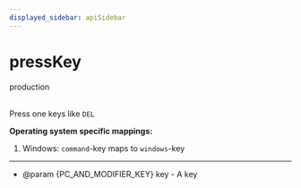 ```yaml
---
displayed_sidebar: apiSidebar
---
```

# pressKey
<span class="theme-doc-version-badge badge badge--success">production</span><br/><br/>

Press one keys like `DEL`

**Operating system specific mappings:**
1. Windows: `command`-key maps to `windows`-key
---


   * @param \{PC_AND_MODIFIER_KEY} key - A key
